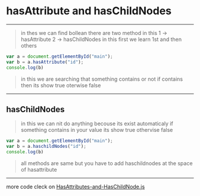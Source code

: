 # hasAttribute and hasChildNodes
---
> in thes we can find bollean there are two method in this
1 -> hasAttribute
2 -> hasChildNodes
in this first we learn 1st and then others
```javascript
var a = document.getElementById("main");
var b = a.hasAttribute("id");
console.log(b)
```
> in this we are searching that something contains or not
if contains then its show true oterwise false
---
## hasChildNodes
> in this we can nit do anything becouse its exist automaticaly if something contains in your value its show true othervise false
```javascript
var a = document.getElementById("main");
var b = a.haschildNodes("id");
console.log(b)
```
> all methods are same but you have to add haschildnodes at the space of hasattribute
---
more code cleck on [HasAttributes-and-HasChildNode.js](../js/hasAttribute-hasChildNodes.js)